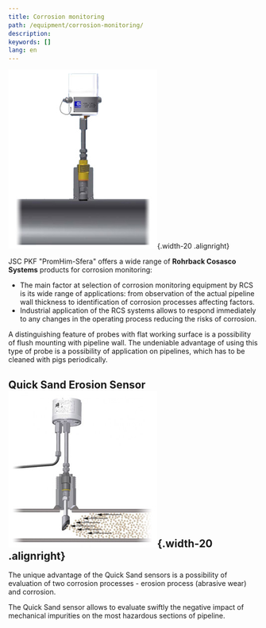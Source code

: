 ```yaml
---
title: Corrosion monitoring
path: /equipment/corrosion-monitoring/
description:
keywords: []
lang: en
---
```


![Corrosion monitoring](./corrosion-02.jpg){.width-20 .alignright}


JSC PKF "PromHim-Sfera" offers a wide range of **Rohrback Cosasco Systems**
products for corrosion monitoring:
* The main factor at selection of corrosion monitoring equipment by RCS
  is its wide range of applications: from observation of the actual
  pipeline wall thickness to identification of corrosion processes
  affecting factors.
* Industrial application of the RCS systems allows to respond
  immediately to any changes in the operating process reducing the risks
  of corrosion.

A distinguishing feature of probes with flat working surface is a
possibility of flush mounting with pipeline wall. The undeniable
advantage of using this type of probe is a possibility of application on
pipelines, which has to be cleaned with pigs periodically.



## Quick Sand Erosion Sensor ![Corrosion monitoring](./corrosion-01.jpg){.width-20 .alignright}

The unique advantage of the Quick Sand sensors is a possibility of
evaluation of two corrosion processes - erosion process (abrasive wear)
and corrosion.

The Quick Sand sensor allows to evaluate swiftly the negative impact of
mechanical impurities on the most hazardous sections of pipeline.

